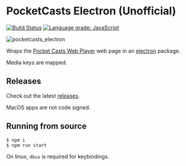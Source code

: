 # PocketCasts Electron (Unofficial)

[![Build Status](https://travis-ci.org/davegallant/pocketcasts-electron.svg?branch=master)](https://travis-ci.org/davegallant/pocketcasts-electron)
[![Language grade: JavaScript](https://img.shields.io/lgtm/grade/javascript/g/davegallant/pocketcasts-electron.svg?logo=lgtm&logoWidth=18)](https://lgtm.com/projects/g/davegallant/pocketcasts-electron/context:javascript)


![pocketcasts_electron](https://user-images.githubusercontent.com/4519234/87889863-b6ddf900-ca01-11ea-95bb-703aa11f33b7.png)



Wraps the [Pocket Casts Web Player](https://play.pocketcasts.com/) web page in an [electron](https://electronjs.org/) package.

Media keys are mapped.

## Releases

Check out the latest [releases](https://github.com/davegallant/pocketcasts-electron/releases). 

MacOS apps are not code signed.

## Running from source

```console
$ npm i
$ npm run start
```

On linux, `dbus` is required for keybindings.

